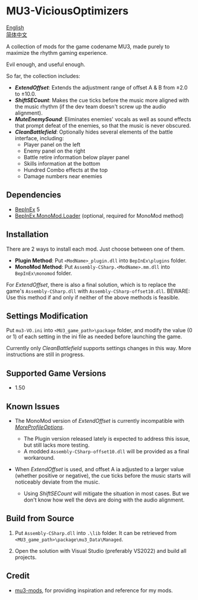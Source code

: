 # MU3-ViciousOptimizers
[English](README.md)\
[简体中文](README_zh-hans.md)

A collection of mods for the game codename MU3, made purely to maximize the rhythm gaming experience.

Evil enough, and useful enough.

So far, the collection includes:
+ ***ExtendOffset***: Extends the adjustment range of offset A & B from ±2.0 to ±10.0.
+ ***ShiftSECount***: Makes the cue ticks before the music more aligned with the music rhythm (if the dev team doesn't screw up the audio alignment).
+ ***MuteEnemySound***: Eliminates enemies' vocals as well as sound effects that prompt defeat of the enemies, so that the music is never obscured.
+ ***CleanBattlefield***: Optionally hides several elements of the battle interface, including:
    + Player panel on the left
    + Enemy panel on the right
    + Battle retire information below player panel
    + Skills information at the bottom
    + Hundred Combo effects at the top
    + Damage numbers near enemies

## Dependencies

+ [BepInEx](https://github.com/BepInEx/BepInEx) 5
+ [BepInEx.MonoMod.Loader](https://github.com/BepInEx/BepInEx.MonoMod.Loader) (optional, required for MonoMod method)

## Installation
There are 2 ways to install each mod. Just choose between one of them.
+ **Plugin Method**: Put `<ModName>_plugin.dll` into `BepInEx\plugins` folder.
+ **MonoMod Method**: Put `Assembly-CSharp.<ModName>.mm.dll` into `BepInEx\monomod` folder.

For *ExtendOffset*, there is also a final solution, which is to replace the game's `Assembly-CSharp.dll` with `Assembly-CSharp-offset10.dll`. BEWARE: Use this method if and only if neither of the above methods is feasible.

## Settings Modification
Put `mu3-VO.ini` into `<MU3_game_path>\package` folder, and modify the value (0 or 1) of each setting in the ini file as needed before launching the game.

Currently only *CleanBattlefield* supports settings changes in this way. More instructions are still in progress.

## Supported Game Versions

+ 1.50

## Known Issues

+ The MonoMod version of *ExtendOffset* is currently incompatible with [*MoreProfileOptions*](https://www.rainycolor.org/package/7EVENDAYSHOLIDAYS/MoreProfileOptions/).
    + The Plugin version released lately is expected to address this issue, but still lacks more testing.
    + A modded `Assembly-CSharp-offset10.dll` will be provided as a final workaround. 

+ When *ExtendOffset* is used, and offset A ia adjusted to a larger value (whether positive or negative), the cue ticks before the music starts will noticeably deviate from the music.
    + Using *ShiftSECount* will mitigate the situation in most cases. But we don't know how well the devs are doing with the audio alignment.

## Build from Source

1. Put `Assembly-CSharp.dll` into `.\lib` folder. It can be retrieved from `<MU3_game_path>\package\mu3_Data\Managed`. 

2. Open the solution with Visual Studio (preferably VS2022) and build all projects.

## Credit

+ [mu3-mods](https://gitea.tendokyu.moe/akanyan/mu3-mods), for providing inspiration and reference for my mods.